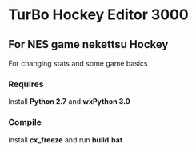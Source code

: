 # TurBo Hockey Editor 3000

## For NES game nekettsu Hockey

For changing stats and some game basics

### Requires

Install **Python 2.7** and **wxPython 3.0**

### Compile

Install **cx_freeze** and run **build.bat**
